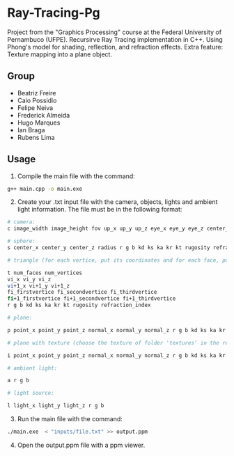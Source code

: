 # Ray-Tracing-Pg

Project from the "Graphics Processing" course at the Federal University of Pernambuco (UFPE).
Recursirve Ray Tracing implementation in C++. Using Phong's model for shading, reflection, and refraction effects.
Extra feature: Texture mapping into a plane object.

## Group

- Beatriz Freire
- Caio Possidio
- Felipe Neiva
- Frederick Almeida
- Hugo Marques
- Ian Braga
- Rubens Lima

## Usage

1. Compile the main file with the command:
```bash
g++ main.cpp -o main.exe 

```

2. Create your .txt input file with the camera, objects, lights and ambient light information. The file must be in the following format:

```bash	
# camera: 
c image_width image_height fov up_x up_y up_z eye_x eye_y eye_z center_x center_y center_z max_recursion_level

# sphere:
s center_x center_y center_z radius r g b kd ks ka kr kt rugosity refraction_index

# triangle (for each vertice, put its coordinates and for each face, put the index of its vertices ):

t num_faces num_vertices 
vi_x vi_y vi_z 
vi+1_x vi+1_y vi+1_z 
fi_firstvertice fi_secondvertice fi_thirdvertice 
fi+1_firstvertice fi+1_secondvertice fi+1_thirdvertice
r g b kd ks ka kr kt rugosity refraction_index

# plane:

p point_x point_y point_z normal_x normal_y normal_z r g b kd ks ka kr kt rugosity refraction_index

# plane with texture (choose the texture of folder 'textures' in the render.cpp file):

i point_x point_y point_z normal_x normal_y normal_z r g b kd ks ka kr kt rugosity refraction_index image_path

# ambient light:

a r g b

# light source:

l light_x light_y light_z r g b

```

3. Run the main file with the command:

```bash
./main.exe  < "inputs/file.txt" >> output.ppm

```

4. Open the output.ppm file with a ppm viewer.

